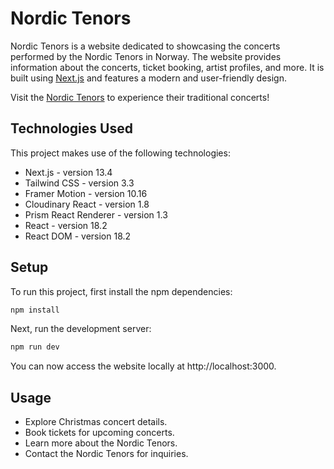 # Nordic Tenors

Nordic Tenors is a website dedicated to showcasing the concerts performed by the Nordic Tenors in Norway. The website provides information about the concerts, ticket booking, artist profiles, and more. It is built using [Next.js](https://nextjs.org) and features a modern and user-friendly design.

Visit the [Nordic Tenors](https://nordictenors.no) to experience their traditional concerts!

## Technologies Used

This project makes use of the following technologies:

- Next.js - version 13.4
- Tailwind CSS - version 3.3
- Framer Motion - version 10.16
- Cloudinary React - version 1.8
- Prism React Renderer - version 1.3
- React - version 18.2
- React DOM - version 18.2

## Setup

To run this project, first install the npm dependencies:

```bash
npm install
```

Next, run the development server:

```bash
npm run dev
```

You can now access the website locally at http://localhost:3000.

## Usage

- Explore Christmas concert details.
- Book tickets for upcoming concerts.
- Learn more about the Nordic Tenors.
- Contact the Nordic Tenors for inquiries.
